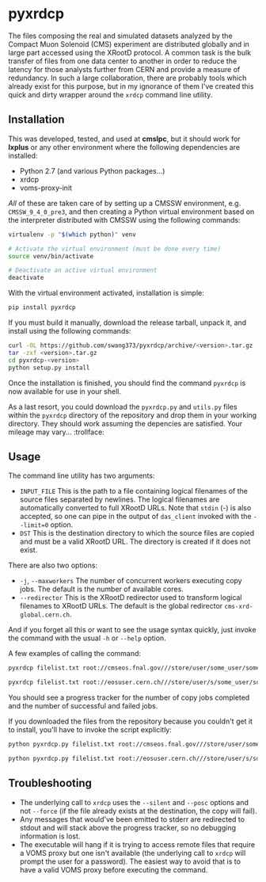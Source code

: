# pyxrdcp

The files composing the real and simulated datasets analyzed by the Compact Muon Solenoid (CMS) experiment are distributed globally and in large part accessed using the XRootD protocol. A common task is the bulk transfer of files from one data center to another in order to reduce the latency for those analysts further from CERN and provide a measure of redundancy. In such a large collaboration, there are probably tools which already exist for this purpose, but in my ignorance of them I've created this quick and dirty wrapper around the `xrdcp` command line utility.

## Installation

This was developed, tested, and used at **cmslpc**, but it should work for **lxplus** or any other environment where the following dependencies are installed:

* Python 2.7 (and various Python packages...)
* xrdcp
* voms-proxy-init

*All* of these are taken care of by setting up a CMSSW environment, e.g. `CMSSW_9_4_0_pre3`, and then creating a Python virtual environment based on the interpreter distributed with CMSSW using the following commands:

```bash
virtualenv -p "$(which python)" venv

# Activate the virtual environment (must be done every time)
source venv/bin/activate

# Deactivate an active virtual environment
deactivate
```

With the virtual environment activated, installation is simple:

```bash
pip install pyxrdcp
```

If you must build it manually, download the release tarball, unpack it, and install using the following commands:

```bash
curl -OL https://github.com/swang373/pyxrdcp/archive/<version>.tar.gz
tar -zxf <version>.tar.gz
cd pyxrdcp-<version>
python setup.py install
```

Once the installation is finished, you should find the command `pyxrdcp` is now available for use in your shell.

As a last resort, you could download the `pyxrdcp.py` and `utils.py` files within the `pyxrdcp` directory of the repository and drop them in your working directory. They should work assuming the depencies are satisfied. Your mileage may vary... :trollface:

## Usage

The command line utility has two arguments:

* `INPUT_FILE`
  This is the path to a file containing logical filenames of the source files separated by newlines. The logical filenames are automatically converted to full XRootD URLs. Note that `stdin` (-) is also accepted, so one can pipe in the output of `das_client` invoked with the `--limit=0` option.
* `DST`
  This is the destination directory to which the source files are copied and must be a valid XRootD URL. The directory is created if it does not exist.

There are also two options:

* `-j`, `--maxworkers`
  The number of concurrent workers executing copy jobs. The default is the number of available cores.
* `--redirector`
  This is the XRootD redirector used to transform logical filenames to XRootD URLs. The default is the global redirector `cms-xrd-global.cern.ch`.

And if you forget all this or want to see the usage syntax quickly, just invoke the command with the usual `-h` or `--help` option.

A few examples of calling the command:

```bash
pyxrdcp filelist.txt root://cmseos.fnal.gov///store/user/some_user/some_dataset --redirector xrootd-cms.infn.it

pyxrdcp filelist.txt root://eosuser.cern.ch///store/user/s/some_user/some_dataset -j 8 --redirector cmsxrootd.fnal.gov
```

You should see a progress tracker for the number of copy jobs completed and the number of successful and failed jobs.

If you downloaded the files from the repository because you couldn't get it to install, you'll have to invoke the script explicitly:

```bash
python pyxrdcp.py filelist.txt root://cmseos.fnal.gov///store/user/some_user/some_dataset --redirector xrootd-cms.infn.it

python pyxrdcp.py filelist.txt root://eosuser.cern.ch///store/user/s/some_user/some_dataset -j 8 --redirector cmsxrootd.fnal.gov
```

## Troubleshooting

* The underlying call to `xrdcp` uses the `--silent` and `--posc` options and not `--force` (if the file already exists at the destination, the copy will fail).
* Any messages that would've been emitted to stderr are redirected to stdout and will stack above the progress tracker, so no debugging information is lost.
* The executable will hang if it is trying to access remote files that require a VOMS proxy but one isn't available (the underlying call to `xrdcp` will prompt the user for a password). The easiest way to avoid that is to have a valid VOMS proxy before executing the command.
